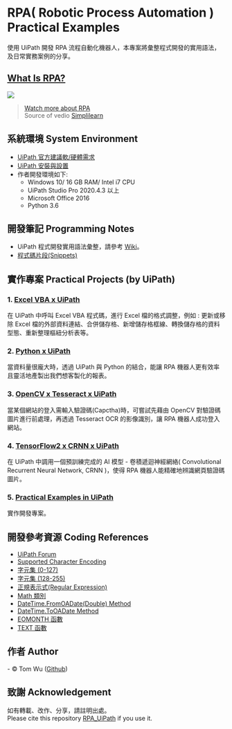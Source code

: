 # RPA( Robotic Process Automation ) Practical Examples   
使用 UiPath 開發 RPA 流程自動化機器人，本專案將彙整程式開發的實用語法，及日常實務案例的分享。  

##  [What Is RPA?](http://www.youtube.com/watch?v=9URSbTOE4YI)  
[![](http://img.youtube.com/vi/9URSbTOE4YI/0.jpg)](http://www.youtube.com/watch?v=9URSbTOE4YI "RPA In 5 Minutes | What Is RPA - Robotic Process Automation?")  
> [Watch more about RPA](https://www.youtube.com/c/SimplilearnOfficial/search?query=rpa)  
Source of vedio [Simplilearn](https://www.youtube.com/c/SimplilearnOfficial/featured) 
  
## 系統環境 System Environment     
- [UiPath 官方建議軟/硬體需求](https://docs.uipath.com/installation-and-upgrade/docs/studio-hardware-and-software-requirements "Hardware and Software Requirements")    
- [UiPath 安裝與設置](https://github.com/YenLinWu/RPA_UiPath/blob/master/Installation/README.md)    
- 作者開發環境如下:  
  * Windows 10/ 16 GB RAM/ Intel i7 CPU   
  * UiPath Studio Pro 2020.4.3 以上   
  * Microsoft Office 2016 
  * Python 3.6
  
## 開發筆記 Programming Notes       
- UiPath 程式開發實用語法彙整，請參考 [Wiki](https://github.com/YenLinWu/RPA_UiPath/wiki)。    
- [程式碼片段(Snippets)](https://github.com/YenLinWu/RPA_UiPath/tree/master/Snippets)  

## 實作專案 Practical Projects (by UiPath)  
### 1. [Excel VBA x UiPath](https://github.com/YenLinWu/RPA_UiPath/tree/master/Excel%20VBA%20x%20UiPath)
在 UiPath 中呼叫 Excel VBA 程式碼，進行 Excel 檔的格式調整，例如 : 更新或移除 Excel 檔的外部資料連結、合併儲存格、新增儲存格框線、轉換儲存格的資料型態、重新整理樞紐分析表等。  

### 2. [Python x UiPath](https://github.com/YenLinWu/RPA_UiPath/tree/master/Python%20x%20UiPath)  
當資料量很龐大時，透過 UiPath 與 Python 的結合，能讓 RPA 機器人更有效率且靈活地產製出我們想客製化的報表。   

### 3. [OpenCV x Tesseract x UiPath](https://github.com/YenLinWu/RPA_UiPath/tree/master/OpenCV%20x%20Tesseract%20x%20UiPath)
當某個網站的登入需輸入驗證碼(Capctha)時，可嘗試先藉由 OpenCV 對驗證碼圖片進行前處理，再透過 Tesseract OCR 的影像識別，讓 RPA 機器人成功登入網站。   
  
### 4. [TensorFlow2 x CRNN x UiPath](https://github.com/YenLinWu/RPA_UiPath/tree/master/TensorFlow2%20x%20CRNN%20x%20UiPath)
在 UiPath 中調用一個預訓練完成的 AI 模型 - 卷積遞迴神經網絡( Convolutional Recurrent Neural Network, CRNN )，使得 RPA 機器人能精確地辨識網頁驗證碼圖片。  

### 5. [Practical Examples in UiPath](https://github.com/YenLinWu/RPA_UiPath/tree/master/Examples)
實作開發專案。  

## 開發參考資源 Coding References   
- [UiPath Forum](https://forum.uipath.com/ "UiPath 論壇")
- [Supported Character Encoding](https://docs.uipath.com/activities/docs/supported-character-encoding "讀寫檔編碼方式")
- [字元集 (0-127)](https://docs.microsoft.com/zh-tw/office/vba/language/reference/user-interface-help/character-set-0127 "處理字串時參考")  
- [字元集 (128-255)](https://docs.microsoft.com/zh-tw/office/vba/language/reference/user-interface-help/character-set-128255 "處理字串時參考")  
- [正規表示式(Regular Expression)](https://www.regular-expressions.info/unicode.html "處理字串時參考")    
- [Math 類別](https://docs.microsoft.com/zh-tw/dotnet/api/system.math?view=netframework-4.8 "數值運算時參考")  
- [DateTime.FromOADate(Double) Method](https://docs.microsoft.com/en-us/dotnet/api/system.datetime.fromoadate?view=netframework-4.7.2 "日期序列值轉成日期")
- [DateTime.ToOADate Method](https://docs.microsoft.com/en-us/dotnet/api/system.datetime.tooadate?view=netframework-4.7.2 "日期轉成日期序列值")  
- [EOMONTH 函數](https://support.microsoft.com/zh-tw/office/eomonth-%E5%87%BD%E6%95%B8-7314ffa1-2bc9-4005-9d66-f49db127d628 "Excel 中取得特定月份的最後一日")
- [TEXT 函數](https://support.microsoft.com/zh-tw/office/text-%E5%87%BD%E6%95%B8-20d5ac4d-7b94-49fd-bb38-93d29371225c "Excel 中儲存格格式轉文字型態")

## 作者 Author  
<span> - &copy; Tom Wu (<a href="https://github.com/YenLinWu">Github</a>) </span>  
  
## 致謝 Acknowledgement  
如有轉載、改作、分享，請註明出處。  
Please cite this repository [RPA_UiPath](https://github.com/YenLinWu/RPA_UiPath) if you use it.  
